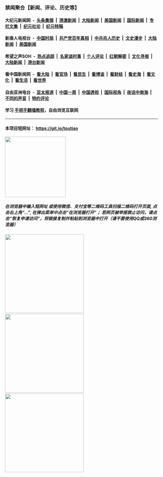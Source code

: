 ### 禁闻聚合【新闻、评论、历史等】

#### 大纪元新闻网 &nbsp;-&nbsp; [头条集锦](indexes/E头条集锦.md?t=02170956) &nbsp;|&nbsp; [港澳新闻](indexes/E港澳新闻.md?t=02170956)  &nbsp;|&nbsp; [大陆新闻](indexes/E大陆新闻.md?t=02170956) &nbsp;|&nbsp; [美国新闻](indexes/E美国新闻.md?t=02170956) &nbsp;|&nbsp; [国际新闻](indexes/E国际新闻.md?t=02170956) &nbsp;|&nbsp; [专栏文集](indexes/E专栏文集.md?t=02170956) &nbsp;|&nbsp; [纪元社论](indexes/E纪元社论.md?t=02170956) &nbsp;|&nbsp; [纪元特稿](indexes/E纪元特稿.md?t=02170956) 

#### 新唐人电视台 &nbsp;-&nbsp; [中国时局](indexes/N中国时局.md?t=02170956) &nbsp;|&nbsp; [共产党百年真相](indexes/N共产党百年真相.md?t=02170956) &nbsp;|&nbsp; [中共杀人历史](indexes/N中共杀人历史.md?t=02170956) &nbsp;|&nbsp; [文史漫步](indexes/N文史漫步.md?t=02170956) &nbsp;|&nbsp; [大陆新闻](indexes/N大陆新闻.md?t=02170956) &nbsp;|&nbsp; [美国新闻](indexes/N美国新闻.md?t=02170956)

#### 希望之声SOH &nbsp;-&nbsp; [热点追踪](indexes/H热点追踪.md?t=02170956) &nbsp;|&nbsp; [名家谈时事](indexes/H名家谈时事.md?t=02170956) &nbsp;|&nbsp; [个人评论](indexes/H个人评论.md?t=02170956)  &nbsp;|&nbsp; [红朝解密](indexes/H红朝解密.md?t=02170956) &nbsp;|&nbsp; [文化寻根](indexes/H文化寻根.md?t=02170956) &nbsp;|&nbsp; [大陆新闻](indexes/H大陆新闻.md?t=02170956) &nbsp;|&nbsp; [港台新闻](indexes/H港台新闻.md?t=02170956)

#### 看中国新闻网 &nbsp;-&nbsp; [看大陆](indexes/S看大陆.md?t=02170956) &nbsp;|&nbsp; [看官场](indexes/S看官场.md?t=02170956) &nbsp;|&nbsp; [看民生](indexes/S看民生.md?t=02170956)  &nbsp;|&nbsp; [看博谈](indexes/S看博谈.md?t=02170956) &nbsp;|&nbsp; [看财经](indexes/S看财经.md?t=02170956) &nbsp;|&nbsp; [看史海](indexes/S看史海.md?t=02170956) &nbsp;|&nbsp; [看文化](indexes/S看文化.md?t=02170956) &nbsp;|&nbsp; [看生活](indexes/S看生活.md?t=02170956) &nbsp;|&nbsp; [看世界](indexes/S看世界.md?t=02170956)

#### 自由亚洲电台 &nbsp;-&nbsp; [亚太报道](indexes/R亚太报道.md?t=02170956) &nbsp;|&nbsp; [中国一周](indexes/R中国一周.md?t=02170956) &nbsp;|&nbsp; [中国透视](indexes/R中国透视.md?t=02170956)  &nbsp;|&nbsp; [国际视角](indexes/R国际视角.md?t=02170956) &nbsp;|&nbsp; [夜话中南海](indexes/R夜话中南海.md?t=02170956) &nbsp;|&nbsp; [不同的声音](indexes/R不同的声音.md?t=02170956) &nbsp;|&nbsp; [特约评论](indexes/R特约评论.md?t=02170956)

#### 学习 [手把手翻墙教程](https://github.com/gfw-breaker/guides/wiki)，自由浏览互联网

----

#### 本项目短网址： https://git.io/toutiao
<img src="https://raw.githubusercontent.com/gfw-breaker/banned-news/master/scripts/img/qr.png" width="200px"/>  

##### 在浏览器中输入短网址 或使用微信、支付宝等二维码工具扫描二维码打开页面, 点击右上角"...", 在弹出菜单中点击“在浏览器打开”； 若网页被举报禁止访问，请点击“恢复申请访问”，将链接复制并粘贴到浏览器中打开（请不要使用QQ或360浏览器）

<img src="https://raw.githubusercontent.com/gfw-breaker/banned-news/master/scripts/img/1.png" width="260px"/> &nbsp; <img src="https://raw.githubusercontent.com/gfw-breaker/banned-news/master/scripts/img/2.png" width="260px"/> &nbsp; <img src="https://raw.githubusercontent.com/gfw-breaker/banned-news/master/scripts/img/3.png" width="260px"/>
